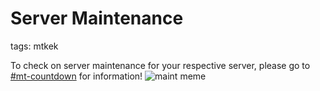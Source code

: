 # Server Maintenance
tags: mtkek

To check on server maintenance for your respective server, please go to [#mt-countdown](https://discord.com/channels/418652140454674432/915429456473120818) for information!
![maint meme](https://media.discordapp.net/attachments/765817423991406602/930555055348809788/IMG_6372.png)